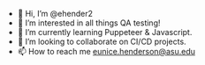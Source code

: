 - 👋 Hi, I’m @ehender2
- 👀 I’m interested in all things QA testing!
- 🌱 I’m currently learning Puppeteer & Javascript.
- 💞️ I’m looking to collaborate on CI/CD projects.
- 📫 How to reach me eunice.henderson@asu.edu

<!---
ehender2/ehender2 is a ✨ special ✨ repository because its `README.md` (this file) appears on your GitHub profile.
You can click the Preview link to take a look at your changes.
--->
